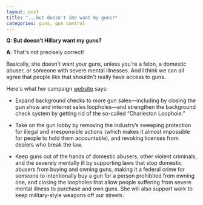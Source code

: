 ```yaml
---
layout: post
title: "...but doesn't she want my guns?"
categories: guns, gun control
---
```


**Q: But doesn't Hillary want my guns?**


**A**: That's not precisely correct!

Basically, she doesn't want your guns, unless you're a felon, a
domestic abuser, or someone with severe mental illnesses. And I think
we can all agree that people like that shouldn't really have access to
guns.


Here's what her campaign [website](https://www.hillaryclinton.com/issues/gun-violence-prevention/) says:

* Expand background checks to more gun sales—including by closing the
gun show and internet sales loopholes—and strengthen the background
check system by getting rid of the so-called “Charleston Loophole.”

* Take on the gun lobby by removing the industry’s sweeping protection
for illegal and irresponsible actions (which makes it almost
impossible for people to hold them accountable), and revoking licenses
from dealers who break the law.

* Keep guns out of the hands of domestic abusers, other violent
criminals, and the severely mentally ill by supporting laws that stop
domestic abusers from buying and owning guns, making it a federal
crime for someone to intentionally buy a gun for a person prohibited
from owning one, and closing the loopholes that allow people suffering
from severe mental illness to purchase and own guns. She will also
support work to keep military-style weapons off our streets.
